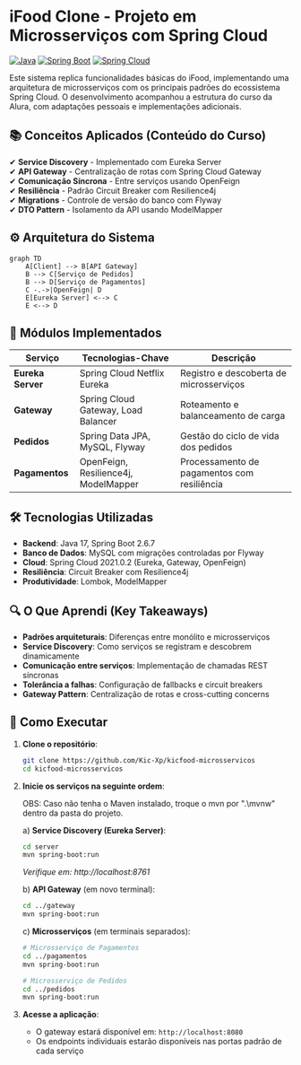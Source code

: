 # iFood Clone - Projeto em Microsserviços com Spring Cloud

[![Java](https://img.shields.io/badge/Java-17-blue)](https://www.java.com/)
[![Spring Boot](https://img.shields.io/badge/Spring%20Boot-2.6.7-brightgreen)](https://spring.io/projects/spring-boot)
[![Spring Cloud](https://img.shields.io/badge/Spring%20Cloud-2021.0.2-lightblue)](https://spring.io/projects/spring-cloud)

Este sistema replica funcionalidades básicas do iFood, implementando uma arquitetura de microsserviços com os principais padrões do ecossistema Spring Cloud. O desenvolvimento acompanhou a estrutura do curso da Alura, com adaptações pessoais e implementações adicionais.

## 📚 Conceitos Aplicados (Conteúdo do Curso)

✔ **Service Discovery** - Implementado com Eureka Server  
✔ **API Gateway** - Centralização de rotas com Spring Cloud Gateway  
✔ **Comunicação Síncrona** - Entre serviços usando OpenFeign  
✔ **Resiliência** - Padrão Circuit Breaker com Resilience4j  
✔ **Migrations** - Controle de versão do banco com Flyway  
✔ **DTO Pattern** - Isolamento da API usando ModelMapper  

## ⚙️ Arquitetura do Sistema

```mermaid
graph TD
    A[Client] --> B[API Gateway]
    B --> C[Serviço de Pedidos]
    B --> D[Serviço de Pagamentos]
    C -.->|OpenFeign| D
    E[Eureka Server] <--> C
    E <--> D
```
## 🧩 Módulos Implementados

| Serviço           | Tecnologias-Chave                          | Descrição                                  |
|--------------------|-------------------------------------------|-------------------------------------------|
| **Eureka Server**  | Spring Cloud Netflix Eureka               | Registro e descoberta de microsserviços   |
| **Gateway**        | Spring Cloud Gateway, Load Balancer       | Roteamento e balanceamento de carga       |
| **Pedidos**        | Spring Data JPA, MySQL, Flyway            | Gestão do ciclo de vida dos pedidos       |
| **Pagamentos**     | OpenFeign, Resilience4j, ModelMapper      | Processamento de pagamentos com resiliência|

## 🛠 Tecnologias Utilizadas

- **Backend**: Java 17, Spring Boot 2.6.7
- **Banco de Dados**: MySQL com migrações controladas por Flyway
- **Cloud**: Spring Cloud 2021.0.2 (Eureka, Gateway, OpenFeign)
- **Resiliência**: Circuit Breaker com Resilience4j
- **Produtividade**: Lombok, ModelMapper

## 🔍 O Que Aprendi (Key Takeaways)

- **Padrões arquiteturais**: Diferenças entre monólito e microsserviços
- **Service Discovery**: Como serviços se registram e descobrem dinamicamente
- **Comunicação entre serviços**: Implementação de chamadas REST síncronas
- **Tolerância a falhas**: Configuração de fallbacks e circuit breakers
- **Gateway Pattern**: Centralização de rotas e cross-cutting concerns

## 🚀 Como Executar

1. **Clone o repositório**:
   ```bash
   git clone https://github.com/Kic-Xp/kicfood-microsservicos
   cd kicfood-microsservicos
   ```

2. **Inicie os serviços na seguinte ordem**:

   OBS: Caso não tenha o Maven instalado, troque o mvn por ".\mvnw" dentro da pasta do projeto.

   a) **Service Discovery (Eureka Server)**:
   ```bash
   cd server
   mvn spring-boot:run
   ```
   *Verifique em: http://localhost:8761*

   b) **API Gateway** (em novo terminal):
   ```bash
   cd ../gateway
   mvn spring-boot:run
   ```

   c) **Microsserviços** (em terminais separados):
   ```bash
   # Microsserviço de Pagamentos
   cd ../pagamentos
   mvn spring-boot:run

   # Microsserviço de Pedidos
   cd ../pedidos
   mvn spring-boot:run
   ```

4. **Acesse a aplicação**:
   - O gateway estará disponível em: `http://localhost:8080`
   - Os endpoints individuais estarão disponíveis nas portas padrão de cada serviço
